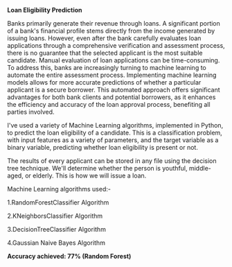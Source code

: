 **Loan Eligibility Prediction**

Banks primarily generate their revenue through loans. A significant portion of a bank's financial profile stems directly from the income generated by issuing loans. However, even after the bank carefully evaluates loan applications through a comprehensive verification and assessment process, there is no guarantee that the selected applicant is the most suitable candidate. Manual evaluation of loan applications can be time-consuming. To address this, banks are increasingly turning to machine learning to automate the entire assessment process. Implementing machine learning models allows for more accurate predictions of whether a particular applicant is a secure borrower. This automated approach offers significant advantages for both bank clients and potential borrowers, as it enhances the efficiency and accuracy of the loan approval process, benefiting all parties involved.

I've used a variety of Machine Learning algorithms, implemented in Python, to predict the loan eligibility of a candidate. This is a classification problem, with input features as a variety of parameters, and the target variable as a binary variable, predicting whether loan eligibility is present or not.

The results of every applicant can be stored in any file using the decision tree technique. We'll determine whether the person is youthful, middle-aged, or elderly. This is how we will issue a loan.

Machine Learning algorithms used:-

  1.RandomForestClassifier Algorithm

  2.KNeighborsClassifier Algorithm

  3.DecisionTreeClassifier Algorithm

  4.Gaussian Naive Bayes Algorithm

**Accuracy achieved: 77% (Random Forest)**
